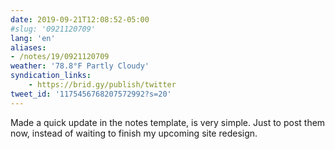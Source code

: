 ```yaml
---
date: 2019-09-21T12:08:52-05:00
#slug: '0921120709'
lang: 'en'
aliases:
- /notes/19/0921120709
weather: '78.8°F Partly Cloudy'
syndication_links:
    - https://brid.gy/publish/twitter
tweet_id: '1175456768207572992?s=20'
---
```

Made a quick update in the notes template, is very simple. Just to post them now, instead of waiting to finish my upcoming site redesign.
